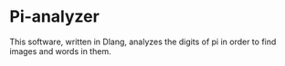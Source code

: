 # Pi-analyzer
This software, written in Dlang, analyzes the digits of pi in order to find images and words in them.
